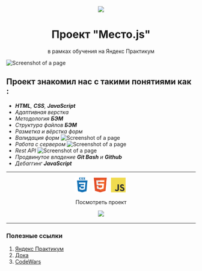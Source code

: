 <div id="header" align="center">
  <img src="/images/Mylogo.png" width="100"/>
</div>

<div align="center">
  <h1>Проект "Место.js"</h1>
  <p>в рамках обучения на Яндекс Практикум</p>
</div>

![Screenshot of a page](/images/preview.jpg)

## Проект знакомил нас с такими понятиями как :

- ***HTML**, **CSS**, **JavaScript***
- *Адаптивная верстка*
- *Методология **БЭМ***
- *Структура файлов **БЭМ***
- *Разметка и вёрстка форм*
- *Валидация форм*
![Screenshot of a page](/images/profile.gif)
- *Работа с сервером*
![Screenshot of a page](/images/addPlace.gif)
- *Rest API*
![Screenshot of a page](/images/card.gif)
- *Продвинутое владение **Git Bash** и **Github***
- *Дебаггинг **JavaScript***
***

<div align="center">
<img src="https://github.com/devicons/devicon/blob/master/icons/css3/css3-plain-wordmark.svg"  title="CSS3" alt="CSS" width="40" height="40"/>&nbsp;
  <img src="https://github.com/devicons/devicon/blob/master/icons/html5/html5-original.svg" title="HTML5" alt="HTML" width="40" height="40"/>&nbsp;
    <img src="https://github.com/devicons/devicon/blob/master/icons/javascript/javascript-original.svg" title="JavaScript" alt="JavaScript" width="40" height="40"/>&nbsp;
<p>Посмотреть проект</p>
<a target="_blank" href="https://ogsmit.github.io/mesto/"><img src="./images/checkIt.gif"></a></center>
</div>

***
### Полезные ссылки
1. [Яндекс Практикум](https://practicum.yandex.ru)
2. [Дока](https://doka.guide "Энциклопедия про web-dev")
3. [CodeWars](https://www.codewars.com)


